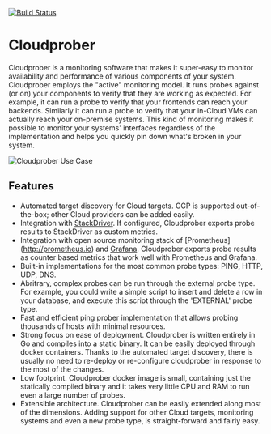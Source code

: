 [![Build
Status](https://travis-ci.org/google/cloudprober.svg?branch=master)](https://travis-ci.org/google/cloudprober)

# Cloudprober

Cloudprober is a monitoring software that makes it super-easy to monitor
availability and performance of various components of your system. Cloudprober
employs the "active" monitoring model. It runs probes against (or on) your
components to verify that they are working as expected. For example, it can
run a probe to verify that your frontends can reach your backends. Similarly it
can run a probe to verify that your in-Cloud VMs can actually reach your
on-premise systems. This kind of monitoring makes it possible to monitor your
systems' interfaces regardless of the implementation and helps you quickly pin
down what's broken in your system.

![Cloudprober Use Case](https://manugarg.github.io/cloudprober_assets/diagrams/cloudprober_use_case.svg)

## Features
* Automated target discovery for Cloud targets. GCP is supported out-of-the-box;
  other Cloud providers can be added easily.
* Integration with [StackDriver](https://cloud.google.com/stackdriver/). If
  configured, Cloudprober exports probe results to StackDriver as custom
  metrics.
* Integration with open source monitoring stack of [Prometheus]
  (http://prometheus.io) and [Grafana](http://grafana.com).
  Cloudprober exports probe results as counter based metrics that work well with
  Prometheus and Grafana.
* Built-in implementations for the most common probe types: PING, HTTP, UDP,
  DNS.
* Abritrary, complex probes can be run through the external probe type. For
  example, you could write a simple script to insert and delete a row in your
  database, and execute this script through the 'EXTERNAL' probe type.
* Fast and efficient ping prober implementation that allows probing thousands of
  hosts with minimal resources.
* Strong focus on ease of deployment. Cloudprober is written entirely in Go and
  compiles into a static binary. It can be easily deployed through docker
  containers. Thanks to the automated target discovery, there is usually no need
  to re-deploy or re-configure cloudprober in response to the most of the
  changes.
* Low footprint. Cloudprober docker image is small, containing just the
  statically compiled binary and it takes very little CPU and RAM to run even a
  large number of probes.
* Extensible architecture. Cloudprober can be easily extended along most of the
  dimensions. Adding support for other Cloud targets, monitoring systems and
  even a new probe type, is straight-forward and fairly easy.
